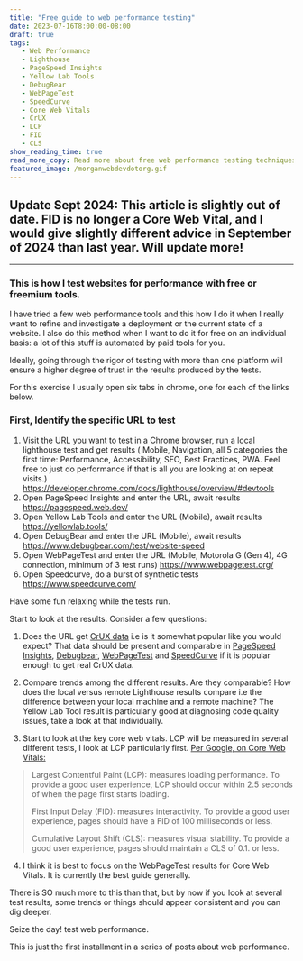 ```yaml
---
title: "Free guide to web performance testing"
date: 2023-07-16T8:00:00-08:00
draft: true
tags: 
   - Web Performance
   - Lighthouse
   - PageSpeed Insights
   - Yellow Lab Tools
   - DebugBear
   - WebPageTest
   - SpeedCurve
   - Core Web Vitals
   - CrUX
   - LCP
   - FID
   - CLS
show_reading_time: true
read_more_copy: Read more about free web performance testing techniques...
featured_image: /morganwebdevdotorg.gif
---
```


## Update Sept 2024: This article is slightly out of date. FID is no longer a Core Web Vital, and I would give slightly different advice in September of 2024 than last year. Will update more!

---

### This is how I test websites for performance with free or freemium tools. 

I have tried a few web performance tools and this how I do it when I really want to refine and investigate a deployment or the current state of a website. I also do this method when I want to do it for free on an individual basis: a lot of this stuff is automated by paid tools for you.

Ideally, going through the rigor of testing with more than one platform will ensure a higher degree of trust in the results produced by the tests. 

For this exercise I usually open six tabs in chrome, one for each of the links below.

### First, Identify the specific URL to test

1. Visit the URL you want to test in a Chrome browser, run a local lighthouse test and get results ( Mobile, Navigation, all 5 categories the first time: Performance, Accessibility, SEO, Best Practices, PWA. Feel free to just do performance if that is all you are looking at on repeat visits.)
https://developer.chrome.com/docs/lighthouse/overview/#devtools
2. Open PageSpeed Insights and enter the URL, await results
https://pagespeed.web.dev/
3. Open Yellow Lab Tools and enter the URL (Mobile), await results
https://yellowlab.tools/
4. Open DebugBear and enter the URL (Mobile), await results
https://www.debugbear.com/test/website-speed
5. Open WebPageTest and enter the URL (Mobile, Motorola G (Gen 4), 4G connection, minimum of 3 test runs)
https://www.webpagetest.org/
6. Open Speedcurve, do a burst of synthetic tests
https://www.speedcurve.com/

Have some fun relaxing while the tests run.

Start to look at the results. Consider a few questions:

1. Does the URL get [CrUX data](https://developer.chrome.com/docs/crux/about/) i.e is it somewhat popular like you would expect? That data should be present and comparable in [PageSpeed Insights](https://pagespeed.web.dev/), [Debugbear](https://www.debugbear.com/test/website-speed), [WebPageTest](https://www.webpagetest.org/) and [SpeedCurve](https://www.speedcurve.com/) if it is popular enough to get real CrUX data.

2. Compare trends among the different results. Are they comparable? How does the local versus remote Lighthouse results compare i.e the difference between your local machine and a remote machine? The Yellow Lab Tool result is particularly good at diagnosing code quality issues, take a look at that individually.

3. Start to look at the key core web vitals. LCP will be measured in several different tests, I look at LCP particularly first. [Per Google, on Core Web Vitals:](https://web.dev/vitals/)

> Largest Contentful Paint (LCP): measures loading performance. To provide a good user experience, LCP should occur within 2.5 seconds of when the page first starts loading.
>
> First Input Delay (FID): measures interactivity. To provide a good user experience, pages should have a FID of 100 milliseconds or less.
>
> Cumulative Layout Shift (CLS): measures visual stability. To provide a good user experience, pages should maintain a CLS of 0.1. or less.

4. I think it is best to  focus on the WebPageTest results for Core Web Vitals. It is currently the best guide generally. 

There is SO much more to this than that, but by now if you look at several test results, some trends or things should appear consistent and you can dig deeper.

Seize the day! test web performance.

This is just the first installment in a series of posts about web performance. 